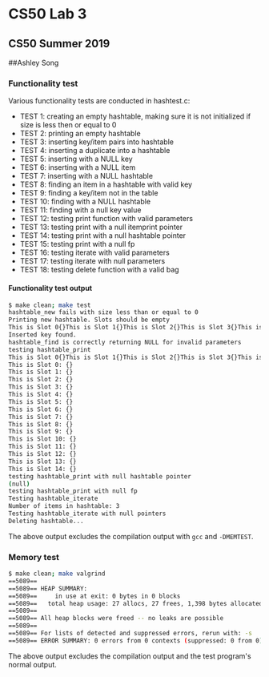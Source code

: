 # CS50 Lab 3
## CS50 Summer 2019
##Ashley Song

### Functionality test

Various functionality tests are conducted in hashtest.c:

* TEST 1: creating an empty hashtable, making sure it is not initialized if     size is less then or equal to 0
* TEST 2: printing an empty hashtable
* TEST 3: inserting key/item pairs into hashtable
* TEST 4: inserting a duplicate into a hashtable
* TEST 5: inserting with a NULL key
* TEST 6: inserting with a NULL item
* TEST 7: inserting with a NULL hashtable
* TEST 8: finding an item in a hashtable with valid key
* TEST 9: finding a key/item not in the table
* TEST 10: finding with a NULL hashtable
* TEST 11: finding with a null key value
* TEST 12: testing print function with valid parameters
* TEST 13: testing print with a null itemprint pointer
* TEST 14: testing print with a null hashtable pointer
* TEST 15: testing print with a null fp
* TEST 16: testing iterate with valid parameters
* TEST 17: testing iterate with null parameters
* TEST 18: testing delete function with a valid bag


#### Functionality test output
```bash
$ make clean; make test
hashtable_new fails with size less than or equal to 0
Printing new hashtable. Slots should be empty
This is Slot 0{}This is Slot 1{}This is Slot 2{}This is Slot 3{}This is Slot 4{}This is Slot 5{}This is Slot 6{}This is Slot 7{}This is Slot 8{}This is Slot 9{}This is Slot 10{}This is Slot 11{}This is Slot 12{}This is Slot 13{}This is Slot 14{}Adding key/item pair to hashtable
Inserted key found.
hashtable_find is correctly returning NULL for invalid parameters
testing hashtable_print
This is Slot 0{}This is Slot 1{}This is Slot 2{}This is Slot 3{}This is Slot 4{}This is Slot 5{Volleyball: favorite,}This is Slot 6{}This is Slot 7{}This is Slot 8{Basketball: meh,}This is Slot 9{}This is Slot 10{}This is Slot 11{Soccer: nah,}This is Slot 12{}This is Slot 13{}This is Slot 14{}testing hashtable_print with null itemprint pointer
This is Slot 0: {}
This is Slot 1: {}
This is Slot 2: {}
This is Slot 3: {}
This is Slot 4: {}
This is Slot 5: {}
This is Slot 6: {}
This is Slot 7: {}
This is Slot 8: {}
This is Slot 9: {}
This is Slot 10: {}
This is Slot 11: {}
This is Slot 12: {}
This is Slot 13: {}
This is Slot 14: {}
testing hashtable_print with null hashtable pointer
(null)
testing hashtable_print with null fp
Testing hashtable_iterate
Number of items in hashtable: 3
Testing hashtable_iterate with null pointers
Deleting hashtable...
```

The above output excludes the compilation output with `gcc` and `-DMEMTEST`.


### Memory test
```bash
$ make clean; make valgrind
==5089==
==5089== HEAP SUMMARY:
==5089==     in use at exit: 0 bytes in 0 blocks
==5089==   total heap usage: 27 allocs, 27 frees, 1,398 bytes allocated
==5089==
==5089== All heap blocks were freed -- no leaks are possible
==5089==
==5089== For lists of detected and suppressed errors, rerun with: -s
==5089== ERROR SUMMARY: 0 errors from 0 contexts (suppressed: 0 from 0)
```

The above output excludes the compilation output and the test program's normal output.
